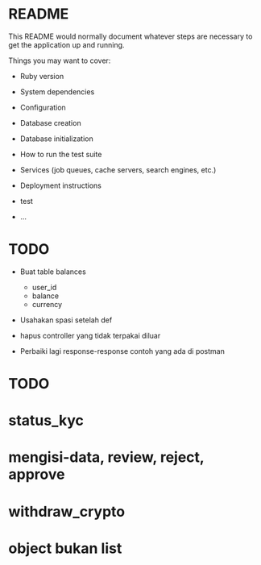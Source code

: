 # README

This README would normally document whatever steps are necessary to get the
application up and running.

Things you may want to cover:

* Ruby version

* System dependencies

* Configuration

* Database creation

* Database initialization

* How to run the test suite

* Services (job queues, cache servers, search engines, etc.)

* Deployment instructions

* test

* ...

# TODO
- Buat table balances
  - user_id
  - balance
  - currency

- Usahakan spasi setelah def

- hapus controller yang tidak terpakai diluar

- Perbaiki lagi response-response contoh yang ada di postman


# TODO
  # status_kyc
  # mengisi-data, review, reject, approve

  # withdraw_crypto
  # object bukan list
